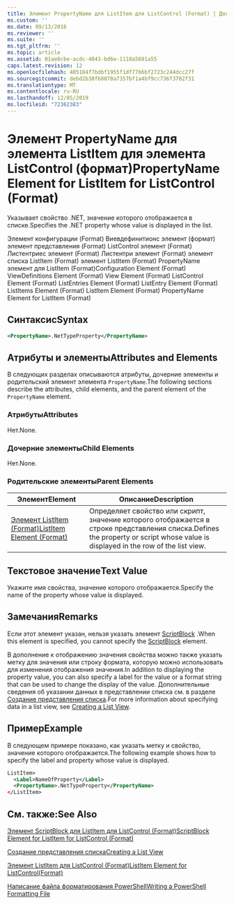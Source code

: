 ```yaml
---
title: Элемент PropertyName для ListItem для ListControl (Format) | Документация Майкрософт
ms.custom: ''
ms.date: 09/13/2016
ms.reviewer: ''
ms.suite: ''
ms.tgt_pltfrm: ''
ms.topic: article
ms.assetid: 01ae8cbe-acdc-4043-bd6e-1118a5691a55
caps.latest.revision: 12
ms.openlocfilehash: 405184f7bdbf1955f1df7766bf2723c244dcc27f
ms.sourcegitcommit: debd2b38fb8070a7357bf1a4bf9cc736f3702f31
ms.translationtype: MT
ms.contentlocale: ru-RU
ms.lasthandoff: 12/05/2019
ms.locfileid: "72362383"
---
```

# <a name="propertyname-element-for-listitem-for-listcontrol-format"></a><span data-ttu-id="cd212-102">Элемент PropertyName для элемента ListItem для элемента ListControl (формат)</span><span class="sxs-lookup"><span data-stu-id="cd212-102">PropertyName Element for ListItem for ListControl (Format)</span></span>

<span data-ttu-id="cd212-103">Указывает свойство .NET, значение которого отображается в списке.</span><span class="sxs-lookup"><span data-stu-id="cd212-103">Specifies the .NET property whose value is displayed in the list.</span></span>

<span data-ttu-id="cd212-104">Элемент конфигурации (Format) Виевдефинитионс элемент (формат) элемент представления (Format) ListControl элемент (Format) Листентриес элемент (Format) Листентри элемент (Format) элемент списка ListItem (Format) элемент ListItem (Format) PropertyName элемент для ListItem (Format)</span><span class="sxs-lookup"><span data-stu-id="cd212-104">Configuration Element (Format) ViewDefinitions Element (Format) View Element (Format) ListControl Element (Format) ListEntries Element (Format) ListEntry Element (Format) ListItems Element (Format) ListItem Element (Format) PropertyName Element for ListItem (Format)</span></span>

## <a name="syntax"></a><span data-ttu-id="cd212-105">Синтаксис</span><span class="sxs-lookup"><span data-stu-id="cd212-105">Syntax</span></span>

```xml
<PropertyName>.NetTypeProperty</PropertyName>
```

## <a name="attributes-and-elements"></a><span data-ttu-id="cd212-106">Атрибуты и элементы</span><span class="sxs-lookup"><span data-stu-id="cd212-106">Attributes and Elements</span></span>

<span data-ttu-id="cd212-107">В следующих разделах описываются атрибуты, дочерние элементы и родительский элемент элемента `PropertyName`.</span><span class="sxs-lookup"><span data-stu-id="cd212-107">The following sections describe the attributes, child elements, and the parent element of the `PropertyName` element.</span></span>

### <a name="attributes"></a><span data-ttu-id="cd212-108">Атрибуты</span><span class="sxs-lookup"><span data-stu-id="cd212-108">Attributes</span></span>

<span data-ttu-id="cd212-109">Нет.</span><span class="sxs-lookup"><span data-stu-id="cd212-109">None.</span></span>

### <a name="child-elements"></a><span data-ttu-id="cd212-110">Дочерние элементы</span><span class="sxs-lookup"><span data-stu-id="cd212-110">Child Elements</span></span>

<span data-ttu-id="cd212-111">Нет.</span><span class="sxs-lookup"><span data-stu-id="cd212-111">None.</span></span>

### <a name="parent-elements"></a><span data-ttu-id="cd212-112">Родительские элементы</span><span class="sxs-lookup"><span data-stu-id="cd212-112">Parent Elements</span></span>

|<span data-ttu-id="cd212-113">Элемент</span><span class="sxs-lookup"><span data-stu-id="cd212-113">Element</span></span>|<span data-ttu-id="cd212-114">Описание</span><span class="sxs-lookup"><span data-stu-id="cd212-114">Description</span></span>|
|-------------|-----------------|
|[<span data-ttu-id="cd212-115">Элемент ListItem (Format)</span><span class="sxs-lookup"><span data-stu-id="cd212-115">ListItem Element (Format)</span></span>](./listitem-element-for-listitems-for-listcontrol-format.md)|<span data-ttu-id="cd212-116">Определяет свойство или скрипт, значение которого отображается в строке представления списка.</span><span class="sxs-lookup"><span data-stu-id="cd212-116">Defines the property or script whose value is displayed in the row of the list view.</span></span>|

## <a name="text-value"></a><span data-ttu-id="cd212-117">Текстовое значение</span><span class="sxs-lookup"><span data-stu-id="cd212-117">Text Value</span></span>

<span data-ttu-id="cd212-118">Укажите имя свойства, значение которого отображается.</span><span class="sxs-lookup"><span data-stu-id="cd212-118">Specify the name of the property whose value is displayed.</span></span>

## <a name="remarks"></a><span data-ttu-id="cd212-119">Замечания</span><span class="sxs-lookup"><span data-stu-id="cd212-119">Remarks</span></span>

<span data-ttu-id="cd212-120">Если этот элемент указан, нельзя указать элемент [ScriptBlock](./scriptblock-element-for-listitem-for-listcontrol-format.md) .</span><span class="sxs-lookup"><span data-stu-id="cd212-120">When this element is specified, you cannot specify the [ScriptBlock](./scriptblock-element-for-listitem-for-listcontrol-format.md) element.</span></span>

<span data-ttu-id="cd212-121">В дополнение к отображению значения свойства можно также указать метку для значения или строку формата, которую можно использовать для изменения отображения значения.</span><span class="sxs-lookup"><span data-stu-id="cd212-121">In addition to displaying the property value, you can also specify a label for the value or a format string that can be used to change the display of the value.</span></span> <span data-ttu-id="cd212-122">Дополнительные сведения об указании данных в представлении списка см. в разделе [Создание представления списка](./creating-a-list-view.md).</span><span class="sxs-lookup"><span data-stu-id="cd212-122">For more information about specifying data in a list view, see [Creating a List View](./creating-a-list-view.md).</span></span>

## <a name="example"></a><span data-ttu-id="cd212-123">Пример</span><span class="sxs-lookup"><span data-stu-id="cd212-123">Example</span></span>

<span data-ttu-id="cd212-124">В следующем примере показано, как указать метку и свойство, значение которого отображается.</span><span class="sxs-lookup"><span data-stu-id="cd212-124">The following example shows how to specify the label and property whose value is displayed.</span></span>

```xml
ListItem>
  <Label>NameOfProperty</Label>
  <PropertyName>.NetTypeProperty</PropertyName>
</ListItem>

```

## <a name="see-also"></a><span data-ttu-id="cd212-125">См. также:</span><span class="sxs-lookup"><span data-stu-id="cd212-125">See Also</span></span>

[<span data-ttu-id="cd212-126">Элемент ScriptBlock для ListItem для ListControl (Format)</span><span class="sxs-lookup"><span data-stu-id="cd212-126">ScriptBlock Element for ListItem for ListControl (Format)</span></span>](./scriptblock-element-for-listitem-for-listcontrol-format.md)

[<span data-ttu-id="cd212-127">Создание представления списка</span><span class="sxs-lookup"><span data-stu-id="cd212-127">Creating a List View</span></span>](./creating-a-list-view.md)

[<span data-ttu-id="cd212-128">Элемент ListItem для ListControl (Format)</span><span class="sxs-lookup"><span data-stu-id="cd212-128">ListItem Element for ListControl(Format)</span></span>](./listitem-element-for-listitems-for-listcontrol-format.md)

[<span data-ttu-id="cd212-129">Написание файла форматирования PowerShell</span><span class="sxs-lookup"><span data-stu-id="cd212-129">Writing a PowerShell Formatting File</span></span>](./writing-a-powershell-formatting-file.md)
